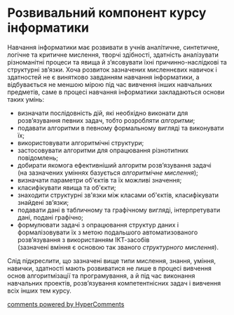 <div id="hypercomments_widget" class="js-hypercomments-widget invisible"></div>

Розвивальний компонент курсу інформатики
=============================================

Навчання інформатики має розвивати в учнів аналітичне, синтетичне, логічне та критичне мислення, творчі здібності, здатність аналізувати різноманітні процеси та явища й з’ясовувати їхні причинно-наслідкові та структурні зв’язки. Хоча розвиток зазначених мисленнєвих навичок і здатностей не є винятково завданням навчання інформатики, а відбувається не меншою мірою під час вивчення інших навчальних предметів, саме в процесі навчання інформатики закладаються основи таких умінь:
<ul>
<li>визначати послідовність дій, які необхідно виконати для розв’язування певних задач, тобто розробляти <i>алгоритми</i>;</li>
<li>подавати алгоритми в певному формальному вигляді та виконувати їх;</li>
<li>використовувати алгоритмічні структури;</li>
<li>застосовувати алгоритми для опрацювання різнотипних повідомлень;</li>
<li>добирати якомога ефективніший алгоритм розв’язування задачі <br>
(на зазначених уміннях базується <i>алгоритмічне мислення</i>);</li>
<li>визначати параметри об'єктів та їх можливі значення;</li>
<li>класифікувати явища та об'єкти;</li>
<li>знаходити структурні зв'язки між класами об'єктів, класифікувати знайдені зв’язки;</li>
<li>подавати дані в табличному та графічному вигляді, інтерпретувати дані, подані графічно;</li>
<li>формулювати задачі з опрацювання структур даних і формалізовувати їх з метою подальшого автоматизованого розв’язування з використанням ІКТ-засобів<br>
(зазначені вміння є основою так званого <i>структурного мислення</i>).</li>
</ul>

Слід підкреслити, що зазначені вище типи мислення, знання, уміння, навички, здатності мають розвиватися не лише в процесі вивчення основ алгоритмізації та програмування, а й під час виконання навчальних проектів, розв’язування компетентнісних задач і вивчення всіх інших тем курсу.



<div class="js-hypercomments-container">
<a href="http://hypercomments.com" class="hc-link" title="comments widget">comments powered by HyperComments</a>
</div>